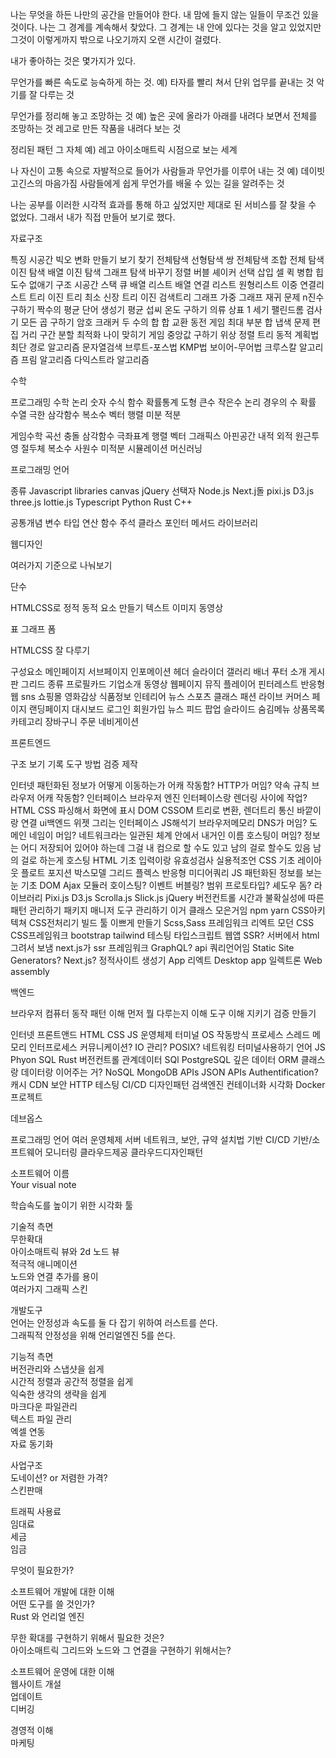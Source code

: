 나는 무엇을 하든 나만의 공간을 만들어야 한다. 내 맘에 들지 않는 일들이 무조건 있을 것이다. 나는 그 경계를 계속해서 찾았다. 그 경계는 내 안에 있다는 것을 알고 있었지만 그것이 이렇게까지 밖으로 나오기까지 오랜 시간이 걸렸다.

내가 좋아하는 것은 몇가지가 있다.

무언가를 빠른 속도로 능숙하게 하는 것.
예) 
타자를 빨리 쳐서 단위 업무를 끝내는 것
악기를 잘 다루는 것

무언가를 정리해 놓고 조망하는 것
예) 
높은 곳에 올라가 아래를 내려다 보면서 전체를 조망하는 것
레고로 만든 작품을 내려다 보는 것

정리된 패턴 그 자체
예)
레고
아이소매트릭 시점으로 보는 세계

나 자신이 고통 속으로 자발적으로 들어가 사람들과 무언가를 이루어 내는 것
예)
데이빗 고긴스의 마음가짐
사람들에게 쉽게 무언가를 배울 수 있는 길을 알려주는 것

나는 공부를 이러한 시각적 효과를 통해 하고 싶었지만 제대로 된 서비스를 잘 찾을 수 없었다. 그래서 내가 직접 만들어 보기로 했다.

자료구조

특징
	시공간
		빅오
변화
	만들기
	보기
		찾기
			전체탐색
				선형탐색
				쌍 전체탐색
				조합 전체 탐색
			이진 탐색
				배열 이진 탐색
			그래프 탐색
    바꾸기
		정렬
			버블
			셰이커
			선택
			삽입
			셀
			퀵
			병합
			힙
			도수
	없애기
구조
	시공간
	스택 큐
	배열
	리스트
		배열
		연결 리스트
		원형리스트
		이중 연결리스트
	트리
		이진 트리
		최소 신장 트리
		이진 검색트리
	그래프
		가중 그래프
	재귀
문제
	n진수 구하기
    짝수의 평균
    단어 생성기
    평균 섭씨 온도 구하기
    의류 상표
    1 세기
    팰린드롬 검사기
    모든 곱 구하기
    암호 크래커
    두 수의 합
    합 교환
    동전 게임
    최대 부분 합
    냅색 문제
    편집 거리
    구간 분할 최적화
    나이 맞히기 게임
    중앙값 구하기
    위상 정렬
    트리 동적 계획법
    최단 경로
알고리즘
	문자열검색
    	브루트-포스법
		KMP법
		보이어-무어법
    크루스칼 알고리즘
    프림 알고리즘
    다익스트라 알고리즘

수학

프로그래밍 수학
    논리
    숫자
    수식
    함수
    확률통계
    도형
    큰수 작은수
    논리
    경우의 수 확률
    수열 극한
    삼각함수 복소수
    벡터 행렬
    미분
    적분

게임수학
    곡선
    충돌
    삼각함수
        극좌표계
    행렬
    벡터 그래픽스
        아핀공간
        내적
        외적
        원근투영
        절두체
    복소수
    사원수
    미적분 시뮬레이션
    머신러닝

프로그래밍 언어

종류
    Javascript
        libraries
            canvas
            jQuery
                선택자
            Node.js
            Next.j돌
            pixi.js
            D3.js
            three.js
            lottie.js
    Typescript
    Python
    Rust
    C++


공통개념
    변수
    타입
    연산
    함수
    주석
    클라스
    포인터
    메서드
    라이브러리

웹디자인

여러가지 기준으로 나눠보기

단수

HTMLCSS로 정적 동적 요소 만들기
텍스트
이미지
동영상

표
그래프
폼

HTMLCSS 잘 다루기

구성요소
    메인페이지
    서브페이지
    인포메이션
    헤더
    슬라이더
    갤러리
    배너
    푸터
    소개
    게시판
    그리드
종류
    프로필카드
    기업소개
    동영상 웹페이지
    뮤직 플레이어
    핀터레스트 반응형 웹
    sns
    쇼핑몰
    영화감상
    식품정보
    인테리어
    뉴스
    스포츠 클래스
    패션 라이브 커머스
페이지
    랜딩페이지
    대시보드
    로그인
    회원가입
    뉴스 피드
    팝업
    슬라이드
    숨김메뉴
    상품목록
    카테고리
    장바구니
    주문
    네비게이션

프론트엔드

구조
보기
기록
도구
방법
검증
제작

인터넷
    패턴화된 정보가 어떻게 이동하는가
        어캐 작동함?
        HTTP가 머임? 약속 규칙
        브라우저 어캐 작동함?
            인터페이스
            브라우저 엔진 인터페이스랑 렌더링 사이에 작업?
            HTML CSS 파싱해서 화면에 표시 DOM CSSOM 트리로 변환, 렌더트리
            통신 바깥이랑 연결
            ui백엔드 위젯 그리는 인터페이스
            JS해석기
            브라우저메모리
        DNS가 머임?
        도메인 네임이 머임? 네트워크라는 일관된 체계 안에서 내거인 이름
        호스팅이 머임? 정보는 어디 저장되어 있어야 하는데 그걸 내 컴으로 할 수도 있고 남의 걸로 할수도 있음 남의 걸로 하는게 호스팅
HTML
    기초
    입력이랑 유효성검사
    실용적조언
CSS
    기초
    레이아웃
    플로트
    포지션
    박스모델
    그리드
    플렉스
    반응형 미디어쿼리
JS
    패턴화된 정보를 보는 눈
        기초
        DOM
        Ajax
        모듈러
        호이스팅?
        이벤트 버블링?
        범위 프로토타입?
        셰도우 돔?
        라이브러리
            Pixi.js
            D3.js
            Scrolla.js
            Slick.js
            jQuery
버전컨트롤
    시간과 불확실성에 따른 패턴 관리하기
패키지 매니저
    도구 관리하기 이거 클래스 모은거임
    npm yarn
CSS아키텍쳐
CSS전처리기
빌드 툴
    이쁘게 만들기 Scss,Sass
프레임워크
    리엑트
모던 CSS
CSS프레임워크
    bootstrap
    tailwind
테스팅
타입스크립트
웹앱
SSR? 서버에서 html 그려서 보냄 next.js가 ssr 프레임워크
GraphQL? api 쿼리언어임
Static Site Generators? Next.js? 정적사이트 생성기
App
    리엑트
Desktop app
    일렉트론
Web assembly

백엔드

브라우저
컴퓨터 동작 패턴 이해 먼저
뭘 다루는지 이해
도구 이해
지키기
검증
만들기

인터넷
프론트앤드
    HTML CSS JS
운영체제
    터미널
    OS 작동방식
    프로세스
    스레드
    메모리
    인터프로세스 커뮤니케이션?
    IO 관리?
    POSIX?
    네트워킹
    터미널사용하기
언어
    JS
    Phyon
    SQL
    Rust
버전컨트롤
관계데이터
    SQl PostgreSQL
깊은 데이터
    ORM 클래스랑 데이터랑 이어주는 거?
NoSQL
    MongoDB
APIs
    JSON APIs
    Authentification?
캐시
    CDN
보안
    HTTP
테스팅
CI/CD
디자인패턴
검색엔진
컨테이너화 시각화
    Docker
프로젝트

데브옵스

프로그래밍 언어
여러 운영체제
서버
네트워크, 보안, 규약
설치법
기반
CI/CD
기반/소프트웨어 모니터링
클라우드제공
클라우드디자인패턴

소프트웨어 이름  
	Your visual note  
  
학습속도를 높이기 위한 시각화 툴  
  
기술적 측면  
	무한확대  
	아이소매트릭 뷰와 2d 노드 뷰  
	적극적 애니메이션  
	노드와 연결 추가를 용이  
	여러가지 그래픽 스킨  
  
개발도구  
	언어는 안정성과 속도를 둘 다 잡기 위하여 러스트를 쓴다.  
	그래픽적 안정성을 위해 언리얼엔진 5를 쓴다.  
  
기능적 측면  
	버전관리와 스냅샷을 쉽게  
	시간적 정렬과 공간적 정렬을 쉽게  
	익숙한 생각의 생략을 쉽게  
	마크다운 파일관리  
	텍스트 파일 관리  
	엑셀 연동  
	자료 동기화  
  
사업구조  
	도네이션? or 저렴한 가격?  
	스킨판매  
  
트래픽 사용료  
	임대료  
	세금  
	임금  
  
무엇이 필요한가?  
  
소프트웨어 개발에 대한 이해  
	어떤 도구를 쓸 것인가?  
	Rust 와 언리얼 엔진  
  
무한 확대를 구현하기 위해서 필요한 것은?  
	아이소매트릭 그리드와 노드와 그 연결을 구현하기 위해서는?  
  
소프트웨어 운영에 대한 이해  
	웹사이트 개설  
	업데이트  
	디버깅  
  
경영적 이해  
	마케팅









